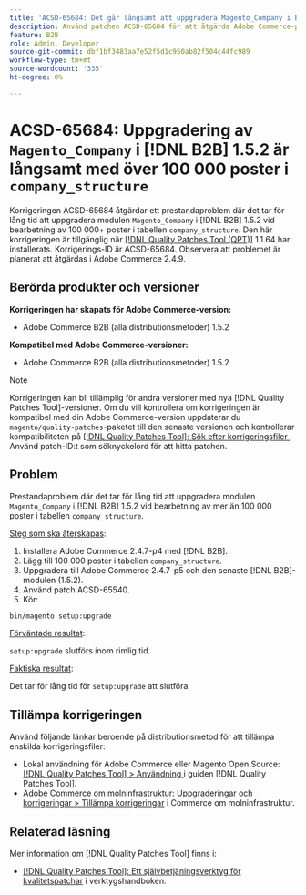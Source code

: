 ```yaml
---
title: 'ACSD-65684: Det går långsamt att uppgradera Magento_Company i B2B 1.5.2 med över 100 000 poster i company_structure'
description: Använd patchen ACSD-65684 för att åtgärda Adobe Commerce-problemet där det tar för lång tid att uppgradera Magento_Company-modulen i B2B 1.5.2 på grund av att ett stort antal poster bearbetas (~100 000+) i tabellen company_structure.
feature: B2B
role: Admin, Developer
source-git-commit: dbf1bf3483aa7e52f5d1c950ab82f504c44fc989
workflow-type: tm+mt
source-wordcount: '335'
ht-degree: 0%

---
```



# ACSD-65684: Uppgradering av `Magento_Company` i [!DNL B2B] 1.5.2 är långsamt med över 100 000 poster i `company_structure`

Korrigeringen ACSD-65684 åtgärdar ett prestandaproblem där det tar för lång tid att uppgradera modulen `Magento_Company` i [!DNL B2B] 1.5.2 vid bearbetning av 100 000+ poster i tabellen `company_structure`. Den här korrigeringen är tillgänglig när [[!DNL Quality Patches Tool (QPT)]](/help/tools/quality-patches-tool/quality-patches-tool-to-self-serve-quality-patches.md) 1.1.64 har installerats. Korrigerings-ID är ACSD-65684. Observera att problemet är planerat att åtgärdas i Adobe Commerce 2.4.9.

## Berörda produkter och versioner

**Korrigeringen har skapats för Adobe Commerce-version:**

* Adobe Commerce B2B (alla distributionsmetoder) 1.5.2

**Kompatibel med Adobe Commerce-versioner:**

* Adobe Commerce B2B (alla distributionsmetoder) 1.5.2

>[!NOTE]
>
>Korrigeringen kan bli tillämplig för andra versioner med nya [!DNL Quality Patches Tool]-versioner. Om du vill kontrollera om korrigeringen är kompatibel med din Adobe Commerce-version uppdaterar du `magento/quality-patches`-paketet till den senaste versionen och kontrollerar kompatibiliteten på [[!DNL Quality Patches Tool]: Sök efter korrigeringsfiler ](https://experienceleague.adobe.com/tools/commerce-quality-patches/index.html?lang=sv-SE). Använd patch-ID:t som söknyckelord för att hitta patchen.

## Problem

Prestandaproblem där det tar för lång tid att uppgradera modulen `Magento_Company` i [!DNL B2B] 1.5.2 vid bearbetning av mer än 100 000 poster i tabellen `company_structure`.

<u>Steg som ska återskapas</u>:

1. Installera Adobe Commerce 2.4.7-p4 med [!DNL B2B].
1. Lägg till 100 000 poster i tabellen `company_structure`.
1. Uppgradera till Adobe Commerce 2.4.7-p5 och den senaste [!DNL B2B]-modulen (1.5.2).
1. Använd patch ACSD-65540.
1. Kör:

```
bin/magento setup:upgrade
```

<u>Förväntade resultat</u>:

`setup:upgrade` slutförs inom rimlig tid.

<u>Faktiska resultat</u>:

Det tar för lång tid för `setup:upgrade` att slutföra.

## Tillämpa korrigeringen

Använd följande länkar beroende på distributionsmetod för att tillämpa enskilda korrigeringsfiler:

* Lokal användning för Adobe Commerce eller Magento Open Source: [[!DNL Quality Patches Tool] > Användning ](/help/tools/quality-patches-tool/usage.md) i guiden [!DNL Quality Patches Tool].
* Adobe Commerce om molninfrastruktur: [Uppgraderingar och korrigeringar > Tillämpa korrigeringar](https://experienceleague.adobe.com/docs/commerce-cloud-service/user-guide/develop/upgrade/apply-patches.html?lang=sv-SE) i Commerce om molninfrastruktur.

## Relaterad läsning

Mer information om [!DNL Quality Patches Tool] finns i:

* [[!DNL Quality Patches Tool]: Ett självbetjäningsverktyg för kvalitetspatchar](/help/tools/quality-patches-tool/quality-patches-tool-to-self-serve-quality-patches.md) i verktygshandboken.
